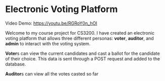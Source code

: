 # Electronic Voting Platform

Video Demo: https://youtu.be/RGRoY0n_hOI

Welcome to my course project for CS3200. I have created an electronic voting platform that allows three different personas: **voter**, **auditor**, and **admin** to interact with the voting system.

**Voter**s can view the current candidates and cast a ballot for the candidate of their choice. This data is sent through a POST request and added to the database.

**Auditor**s can view all the votes casted so far





